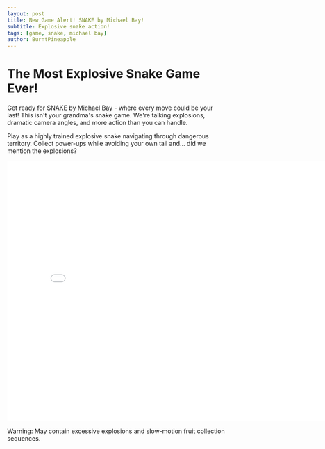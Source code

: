 ```yaml
---
layout: post
title: New Game Alert! SNAKE by Michael Bay!
subtitle: Explosive snake action!
tags: [game, snake, michael bay]
author: BurntPineapple
---
```


# The Most Explosive Snake Game Ever!

Get ready for SNAKE by Michael Bay - where every move could be your last! This isn't your grandma's snake game. We're talking explosions, dramatic camera angles, and more action than you can handle.

Play as a highly trained explosive snake navigating through dangerous territory. Collect power-ups while avoiding your own tail and... did we mention the explosions?

<iframe src="/games/snake-by-michael-bay/index.html" width="800" height="600" frameborder="0" allowfullscreen></iframe>

Warning: May contain excessive explosions and slow-motion fruit collection sequences.